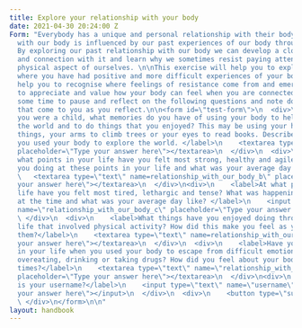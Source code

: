 ```yaml
---
title: Explore your relationship with your body
date: 2021-04-30 20:24:00 Z
Form: "Everybody has a unique and personal relationship with their body. Our relationship
  with our body is influenced by our past experiences of our body throughout our lives.
  By exploring our past relationship with our body we can develop a closer understanding
  and connection with it and learn why we sometimes resist paying attention to our
  physical aspect of ourselves. \n\nThis exercise will help you to explore past experiences
  where you have had positive and more difficult experiences of your body. This will
  help you to recognise where feelings of resistance come from and emerge and also
  to appreciate and value how your body can feel when you are connected with it. \n\nTake
  some time to pause and reflect on the following questions and note down any answers
  that come to you as you reflect.\n\n<form id=\"test-form\">\n  <div>\n    <label>When
  you were a child, what memories do you have of using your body to help you explore
  the world and to do things that you enjoyed? This may be using your hands to make
  things, your arms to climb trees or your eyes to read books. Describe a memory where
  you used your body to explore the world. </label>\n    <textarea type=\"text\" name=\"relationship_with_our_body\"
  placeholder=\"Type your answer here\"></textarea>\n  </div>\n  <div>\n    <label>At
  what points in your life have you felt most strong, healthy and agile?  What were
  you doing at these points in your life and what was your average day like?</label>\n
  \   <textarea type=\"text\" name=relationship_with_our_body_b\" placeholder=\"Type
  your answer here\"></textarea>\n  </div>\n<div>\n    <label>At what points in your
  life have you felt most tired, lethargic and tense? What was happening in your life
  at the time and what was your average day like? </label>\n    <input type=\"text\"
  name=\"relationship_with_our_body_c\" placeholder=\"Type your answer here\"></input>\n
  \ </div>\n  <div>\n    <label>What things have you enjoyed doing throughout your
  life that involved physical activity? How did this make you feel as you were doing
  them?</label>\n    <textarea type=\"text\" name=relationship_with_our_body_d\" placeholder=\"Type
  your answer here\"></textarea>\n  </div>\n  <div>\n    <label>Have you had any experiences
  in your life when you used your body to escape from difficult emotions? For example
  overeating, drinking or taking drugs? How did you feel about your body at these
  times?</label>\n    <textarea type=\"text\" name=\"relationship_with_our_body_e\"
  placeholder=\"Type your answer here\"></textarea>\n  </div>\n<div>\n    <label>What
  is your username?</label>\n    <input type=\"text\" name=\"username\" placeholder=\"Type
  your answer here\"></input>\n  </div>\n  <div>\n    <button type=\"submit\"id=\"submit-form\">Submit</button>\n
  \ </div>\n</form>\n\n"
layout: handbook
---
```


